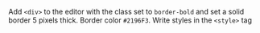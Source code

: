 Add `<div>` to the editor with the class set to `border-bold` and set a solid border 5 pixels thick. Border color `#2196F3`. Write styles in the `<style>` tag
